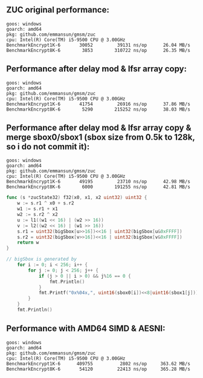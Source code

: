## ZUC original performance:

    goos: windows
    goarch: amd64
    pkg: github.com/emmansun/gmsm/zuc
    cpu: Intel(R) Core(TM) i5-9500 CPU @ 3.00GHz
    BenchmarkEncrypt1K-6   	   30052	     39131 ns/op	  26.04 MB/s
    BenchmarkEncrypt8K-6   	    3853	    310722 ns/op	  26.35 MB/s

## Performance after delay mod & lfsr array copy:

    goos: windows
    goarch: amd64
    pkg: github.com/emmansun/gmsm/zuc
    cpu: Intel(R) Core(TM) i5-9500 CPU @ 3.00GHz
    BenchmarkEncrypt1K-6   	   41754	     26916 ns/op	  37.86 MB/s
    BenchmarkEncrypt8K-6   	    5290	    215252 ns/op	  38.03 MB/s

## Performance after delay mod & lfsr array copy & merge sbox0/sbox1 (sbox size from 0.5k to 128k, so i do not commit it):
    goos: windows
    goarch: amd64
    pkg: github.com/emmansun/gmsm/zuc
    cpu: Intel(R) Core(TM) i5-9500 CPU @ 3.00GHz
    BenchmarkEncrypt1K-6   	   49195	     23710 ns/op	  42.98 MB/s
    BenchmarkEncrypt8K-6   	    6000	    191255 ns/op	  42.81 MB/s

```go
func (s *zucState32) f32(x0, x1, x2 uint32) uint32 {
	w := s.r1 ^ x0 + s.r2
	w1 := s.r1 + x1
	w2 := s.r2 ^ x2
	u := l1((w1 << 16) | (w2 >> 16))
	v := l2((w2 << 16) | (w1 >> 16))
	s.r1 = uint32(bigSbox[u>>16])<<16 | uint32(bigSbox[u&0xFFFF])
	s.r2 = uint32(bigSbox[v>>16])<<16 | uint32(bigSbox[v&0xFFFF])
	return w
}

// bigSbox is generated by 
	for i := 0; i < 256; i++ {
		for j := 0; j < 256; j++ {
			if (j > 0 || i > 0) && j%16 == 0 {
				fmt.Println()
			}
			fmt.Printf("0x%04x,", uint16(sbox0[i])<<8|uint16(sbox1[j]))
		}
	}
	fmt.Println()
```

## Performance with AMD64 SIMD & AESNI:
    goos: windows
    goarch: amd64
    pkg: github.com/emmansun/gmsm/zuc
    cpu: Intel(R) Core(TM) i5-9500 CPU @ 3.00GHz
    BenchmarkEncrypt1K-6   	  409755	      2802 ns/op	 363.62 MB/s
    BenchmarkEncrypt8K-6   	   54120	     22413 ns/op	 365.28 MB/s
